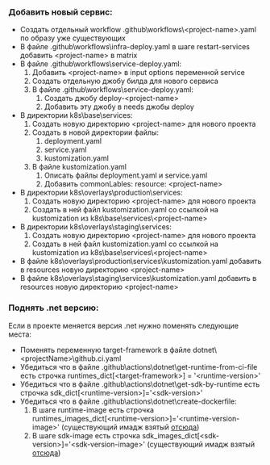 ### Добавить новый сервис:
* Создать отдельный workflow .github\workflows\\<project-name\>.yaml по образу уже существующих
* В файле .github\workflows\infra-deploy.yaml в шаге restart-services добавить \<project-name\> в matrix
* В файле .github\workflows\service-deploy.yaml:
    1. Добавить \<project-name\> в input options переменной service
    2. Создать отдельную джобу билда для нового сервиса
    3. В файле .github\workflows\service-deploy.yaml:
        1. Cоздать джобу deploy-\<project-name\>
        2. Добавить эту джобу в needs джобы deploy
* В директории k8s\base\services:
    1. Создать новую директорию \<project-name\> для нового проекта
    2. Создать в новой директории файлы:
        1. deployment.yaml
        2. service.yaml
        3. kustomization.yaml
    3. В файле kustomization.yaml
        1. Описать файлы deployment.yaml и service.yaml
        2. Добавить commonLables: resource: \<project-name\>
* В директории k8s\overlays\production\services:
    1. Создать новую директорию \<project-name\> для нового проекта
    2. Создать в ней файл kustomization.yaml со ссылкой на kustomization из k8s\base\services\\<project-name\>
* В директории k8s\overlays\staging\services:
    1. Создать новую директорию \<project-name\> для нового проекта
    2. Создать в ней файл kustomization.yaml со ссылкой на kustomization из k8s\base\services\\<project-name\>
* В файле k8s\overlays\production\services\kustomization.yaml добавить в resources новую директорию \<project-name\>
* В файле k8s\overlays\staging\services\kustomization.yaml добавить в resources новую директорию \<project-name\>

### Поднять .net версию:
Если в проекте меняется версия .net нужно поменять следующие места:
* Поменять переменную target-framework в файле dotnet\\<projectName\>\github.ci.yaml
* Убедиться что в файле .github\actions\dotnet\get-runtime-from-ci-file есть строчка runtimes_dict[\<target-framework\>] = '\<runtime-version\>'
* Убедиться что в файле .github\actions\dotnet\get-sdk-by-runtime есть строчка sdk_dict[\<runtime-version\>]='\<sdk-version\>'
* Убедиться что в файле .github\actions\dotnet\create-dockerfile:
    1. В шаге runtime-image есть строчка runtimes_images_dict[\<runtime-version\>]='\<runtime-version-image\>' (существующий имадж взятый [отсюда](https://mcr.microsoft.com/v2/dotnet/aspnet/tags/list))
    2. В шаге sdk-image есть строчка sdk_images_dict[\<sdk-version\>]='\<sdk-version-image\>' (существующий имадж взятый [отсюда](https://mcr.microsoft.com/v2/dotnet/sdk/tags/list))